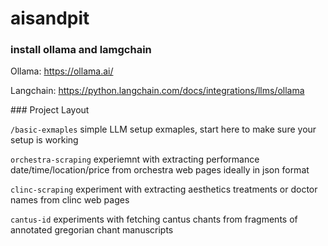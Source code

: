 # aisandpit


### install ollama and lamgchain

Ollama: https://ollama.ai/

Langchain: https://python.langchain.com/docs/integrations/llms/ollama


### Project Layout


`/basic-exmaples`  simple LLM setup exmaples, start here to make sure your setup is working

`orchestra-scraping` experiemnt with extracting performance date/time/location/price from orchestra web pages ideally in json format

`clinc-scraping` experiment with extracting aesthetics treatments or doctor names from clinc web pages

`cantus-id` experiments with fetching cantus chants from fragments of annotated gregorian chant manuscripts


